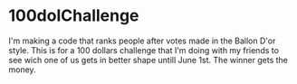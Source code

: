 # 100dolChallenge
I'm making a code that ranks people after votes made in the Ballon D'or style. This is for a 100 dollars challenge that I'm doing with my friends to see wich one of us gets in better shape untill June 1st. The winner gets the money.
